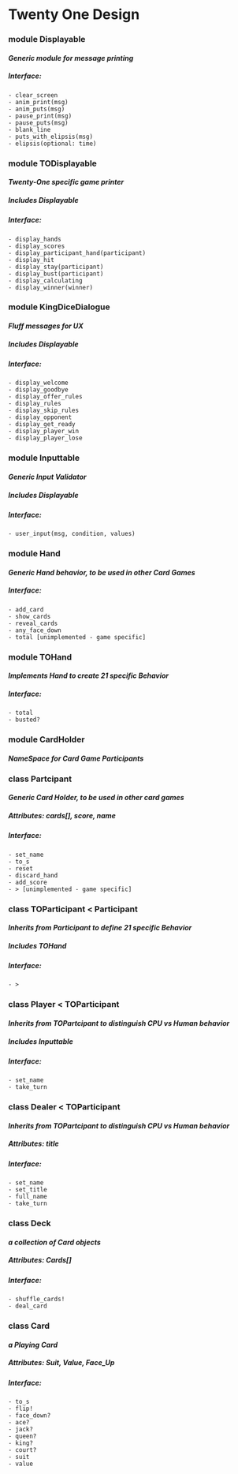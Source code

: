 # Twenty One Design

### **module Displayable**
#### *Generic module for message printing*
##### Interface:
	
	- clear_screen
	- anim_print(msg)
	- anim_puts(msg)
	- pause_print(msg)
	- pause_puts(msg)
	- blank_line
	- puts_with_elipsis(msg)
	- elipsis(optional: time)

### **module TODisplayable**
#### *Twenty-One specific game printer*
##### Includes Displayable
##### Interface:
	
	- display_hands
	- display_scores
	- display_participant_hand(participant)
	- display_hit
	- display_stay(participant)
	- display_bust(participant)
	- display_calculating
	- display_winner(winner)

### **module KingDiceDialogue**
#### *Fluff messages for UX*
##### Includes Displayable
##### Interface:

	- display_welcome
	- display_goodbye
	- display_offer_rules
	- display_rules
	- display_skip_rules
	- display_opponent
	- display_get_ready
	- display_player_win
	- display_player_lose

### **module Inputtable**
#### *Generic Input Validator*
##### Includes Displayable
##### Interface:
	
	- user_input(msg, condition, values)

### **module Hand**
#### *Generic Hand behavior, to be used in other Card Games*
##### Interface:
	
	- add_card
	- show_cards
	- reveal_cards
	- any_face_down
	- total [unimplemented - game specific]

### **module TOHand**
#### *Implements Hand to create 21 specific Behavior*
##### Interface:
	
	- total
	- busted?

### **module CardHolder**
#### *NameSpace for Card Game Participants*

### **class Partcipant**
#### *Generic Card Holder, to be used in other card games*
##### Attributes: cards[], score, name
##### Interface:
	
	- set_name
	- to_s
	- reset
	- discard_hand
	- add_score
	- > [unimplemented - game specific]

### **class TOParticipant** < Participant
#### *Inherits from Participant to define 21 specific Behavior*
##### Includes TOHand
##### Interface:

	- >

### **class Player** < TOParticipant
#### *Inherits from TOPartcipant to distinguish CPU vs Human behavior*
##### Includes Inputtable
##### Interface:
	
	- set_name
	- take_turn

### **class Dealer** < TOParticipant
#### *Inherits from TOPartcipant to distinguish CPU vs Human behavior*
##### Attributes: title
##### Interface:
	
	- set_name
	- set_title
	- full_name
	- take_turn

### **class Deck**
#### *a collection of Card objects*
##### Attributes: Cards[]
##### Interface:
	
	- shuffle_cards!
	- deal_card

### **class Card**
#### *a Playing Card*
##### Attributes: Suit, Value, Face_Up
##### Interface:
	
	- to_s
	- flip!
	- face_down?
	- ace?
	- jack?
	- queen?
	- king?
	- court?
	- suit
	- value